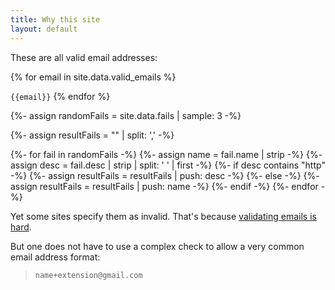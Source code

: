 ```yaml
---
title: Why this site
layout: default
---
```


These are all valid email addresses:

{% for email in site.data.valid_emails %}
  
  `{{email}}`
{% endfor %}
<br>

{%- assign randomFails = site.data.fails | sample: 3 -%}

{%- assign resultFails = "" | split: ',' -%}

{%- for fail in randomFails -%}
  {%- assign name = fail.name | strip -%}
  {%- assign desc = fail.desc | strip | split: ' ' | first -%}
  {%- if desc contains "http" -%}
    {%- assign resultFails = resultFails | push: desc -%}
  {%- else -%}
    {%- assign resultFails = resultFails | push: name -%}
  {%- endif -%}
{%- endfor -%}

Yet some sites specify them as invalid. That's because [validating emails is hard](https://regex101.com/r/xbG42N/1/tests).

But one does not have to use a complex check to allow a very common email address format:

> `name+extension@gmail.com`
